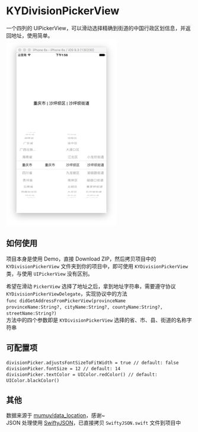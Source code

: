 # KYDivisionPickerView
一个四列的 UIPickerView，可以滑动选择精确到街道的中国行政区划信息，并返回地址，使用简单。
<br>![ScreenShot](https://github.com/OpenMarshall/KYDivisionPickerView/raw/master/ScreenShot.png)

## 如何使用
项目本身是使用 Demo，直接 Download ZIP，然后拷贝项目中的 <code>KYDivisionPickerView</code> 文件夹到你的项目中，即可使用 <code>KYDivisionPickerView</code> 类，与使用 <code>UIPickerView</code> 没有区别。

希望在滑动 <code>PickerView</code> 选择了地址之后，拿到地址字符串，需要遵守协议 <code>KYDivisionPickerViewDelegate</code>，实现协议中的方法 <br><code>func didGetAddressFromPickerView(provinceName provinceName:String?, cityName:String?, countyName:String?, streetName:String?)</code>
<br>方法中的四个参数即是 <code>KYDivisionPickerView</code> 选择的省、市、县、街道的名称字符串

## 可配置项
    divisionPicker.adjustsFontSizeToFitWidth = true // default: false
    divisionPicker.fontSize = 12 // default: 14
    divisionPicker.textColor = UIColor.redColor() // default: UIColor.blackColor()

## 其他
数据来源于 [mumuy/data_location](https://github.com/mumuy/data_location)，感谢~
<br>JSON 处理使用 [SwiftyJSON](https://github.com/SwiftyJSON/SwiftyJSON)，已直接拷贝 <code>SwiftyJSON.swift</code> 文件到项目中
